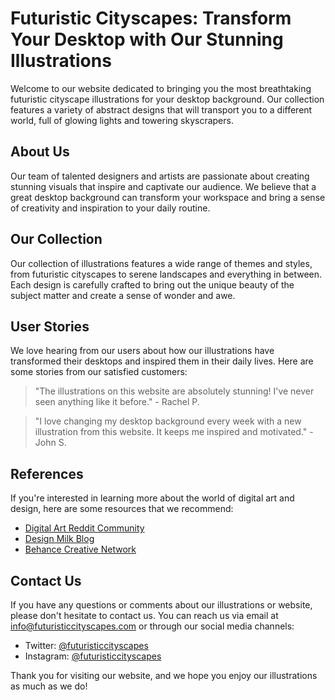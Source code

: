 <!--font:Cormorant Garamond-->

# Futuristic Cityscapes: Transform Your Desktop with Our Stunning Illustrations

Welcome to our website dedicated to bringing you the most breathtaking futuristic cityscape illustrations for your desktop background. Our collection features a variety of abstract designs that will transport you to a different world, full of glowing lights and towering skyscrapers.

## About Us

Our team of talented designers and artists are passionate about creating stunning visuals that inspire and captivate our audience. We believe that a great desktop background can transform your workspace and bring a sense of creativity and inspiration to your daily routine.

## Our Collection

Our collection of illustrations features a wide range of themes and styles, from futuristic cityscapes to serene landscapes and everything in between. Each design is carefully crafted to bring out the unique beauty of the subject matter and create a sense of wonder and awe.

## User Stories

We love hearing from our users about how our illustrations have transformed their desktops and inspired them in their daily lives. Here are some stories from our satisfied customers:

> "The illustrations on this website are absolutely stunning! I've never seen anything like it before." - Rachel P.

> "I love changing my desktop background every week with a new illustration from this website. It keeps me inspired and motivated." - John S.

## References

If you're interested in learning more about the world of digital art and design, here are some resources that we recommend:

- [Digital Art Reddit Community](#)
- [Design Milk Blog](#)
- [Behance Creative Network](#)

## Contact Us

If you have any questions or comments about our illustrations or website, please don't hesitate to contact us. You can reach us via email at info@futuristiccityscapes.com or through our social media channels:

- Twitter: [@futuristiccityscapes](#)
- Instagram: [@futuristiccityscapes](#)

Thank you for visiting our website, and we hope you enjoy our illustrations as much as we do!

<!--

Write me content for website with wallpaper which alt text is:

"A wallpaper featuring an abstract illustration of a dark and futuristic cityscape, with glowing lights and skyscrapers."

The name/title of the page should not be 1:1 copy of the alt text but rather a real content of the website which is using this wallpaper.

- Use markdown format 
- Start with heading
- Heading should be short and concise
- The content should look like a real website 
- The website should not be about the wallpaper, wallpaper is just a related background
- Heading should be contain work "wallpaper" or "background"
- Include real sections like references, contact, user stories, etc. use things relevant to the page purpose.
- Feel free to use structure like headings, bullets, numbering, blockquotes, paragraphs, horizontal lines, etc.
- You can use formatting like bold or _italic_
- You can include UTF-8 emojis
- Links should be only #hash anchors (and you can refer to the document itself)
- Do not include images


---


# Dark City Nights: A Futuristic Wallpaper for Your Desktop

Welcome to Dark City Nights, a website dedicated to bringing you the best in futuristic cityscapes. Our wallpaper features an abstract illustration of a dark and futuristic cityscape, with glowing lights and skyscrapers that will transport you to a different world.

## About Us

At Dark City Nights, we are passionate about creating stunning visuals that inspire and captivate our audience. Our team of talented designers and artists work tirelessly to bring you the most breathtaking wallpapers that will transform your desktop into a work of art.

## Our Collection

Our collection of wallpapers features a wide range of themes and styles, from futuristic cityscapes to serene landscapes and everything in between. We are constantly updating our collection with new and exciting designs, so be sure to check back often for the latest additions.

## User Stories

We love hearing from our users about how our wallpapers have transformed their desktops and inspired them in their daily lives. Here are some stories from our satisfied customers:

> "I love the Dark City Nights wallpaper! It's like having a piece of art on my desktop that inspires me every day." - Sarah L.

> "The attention to detail in these wallpapers is incredible. I can't stop staring at my desktop!" - John D.

## References

If you're interested in learning more about the world of digital art and design, here are some resources that we recommend:

- [Digital Art Reddit Community](#)
- [Design Milk Blog](#)
- [Behance Creative Network](#)

## Contact Us

If you have any questions or comments about our wallpapers or website, please don't hesitate to contact us. You can reach us via email at info@darkcitynights.com or through our social media channels:

- Twitter: [@darkcitynights](#)
- Instagram: [@darkcitynights](#)

Thank you for visiting Dark City Nights, and we hope you enjoy our wallpapers as much as we do!


---


Heading should not include word "wallpaper". The website should not be about the wallpaper itself, wallpaper is just a related background, rewrite whole content.


---


# Futuristic Cityscapes: Transform Your Desktop with Our Stunning Illustrations

Welcome to our website dedicated to bringing you the most breathtaking futuristic cityscape illustrations for your desktop background. Our collection features a variety of abstract designs that will transport you to a different world, full of glowing lights and towering skyscrapers.

## About Us

Our team of talented designers and artists are passionate about creating stunning visuals that inspire and captivate our audience. We believe that a great desktop background can transform your workspace and bring a sense of creativity and inspiration to your daily routine.

## Our Collection

Our collection of illustrations features a wide range of themes and styles, from futuristic cityscapes to serene landscapes and everything in between. Each design is carefully crafted to bring out the unique beauty of the subject matter and create a sense of wonder and awe.

## User Stories

We love hearing from our users about how our illustrations have transformed their desktops and inspired them in their daily lives. Here are some stories from our satisfied customers:

> "The illustrations on this website are absolutely stunning! I've never seen anything like it before." - Rachel P.

> "I love changing my desktop background every week with a new illustration from this website. It keeps me inspired and motivated." - John S.

## References

If you're interested in learning more about the world of digital art and design, here are some resources that we recommend:

- [Digital Art Reddit Community](#)
- [Design Milk Blog](#)
- [Behance Creative Network](#)

## Contact Us

If you have any questions or comments about our illustrations or website, please don't hesitate to contact us. You can reach us via email at info@futuristiccityscapes.com or through our social media channels:

- Twitter: [@futuristiccityscapes](#)
- Instagram: [@futuristiccityscapes](#)

Thank you for visiting our website, and we hope you enjoy our illustrations as much as we do!

-->
